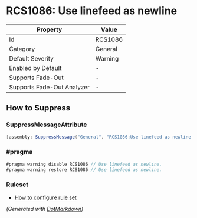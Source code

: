 # RCS1086: Use linefeed as newline

| Property                    | Value   |
| --------------------------- | ------- |
| Id                          | RCS1086 |
| Category                    | General |
| Default Severity            | Warning |
| Enabled by Default          | \-      |
| Supports Fade\-Out          | \-      |
| Supports Fade\-Out Analyzer | \-      |

## How to Suppress

### SuppressMessageAttribute

```csharp
[assembly: SuppressMessage("General", "RCS1086:Use linefeed as newline.", Justification = "<Pending>")]
```

### \#pragma

```csharp
#pragma warning disable RCS1086 // Use linefeed as newline.
#pragma warning restore RCS1086 // Use linefeed as newline.
```

### Ruleset

* [How to configure rule set](../HowToConfigureAnalyzers.md)

*\(Generated with [DotMarkdown](http://github.com/JosefPihrt/DotMarkdown)\)*